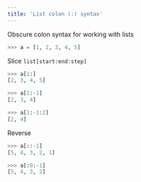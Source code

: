 ```yaml
---
title: 'List colon (:) syntax'
---
```


Obscure colon syntax for working with lists
```python
>>> a = [1, 2, 3, 4, 5]
```

Slice `list[start:end:step]`
```python
>>> a[1:]
[2, 3, 4, 5]

>>> a[1:-1]
[2, 3, 4]

>>> a[1:-1:2]
[2, 4]
```

Reverse
```python
>>> a[::-1]
[5, 4, 3, 2, 1]

>>> a[:0:-1]
[5, 4, 3, 2]
```
